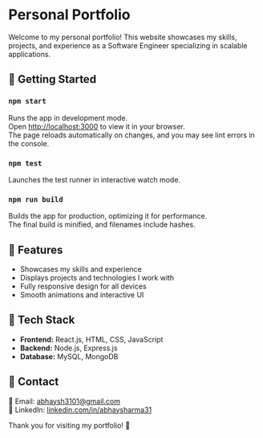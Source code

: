 # Personal Portfolio

Welcome to my personal portfolio! This website showcases my skills, projects, and experience as a Software Engineer specializing in scalable applications.

## 🚀 Getting Started

### `npm start`
Runs the app in development mode.  
Open [http://localhost:3000](http://localhost:3000) to view it in your browser.  
The page reloads automatically on changes, and you may see lint errors in the console.

### `npm test`
Launches the test runner in interactive watch mode.  

### `npm run build`
Builds the app for production, optimizing it for performance.  
The final build is minified, and filenames include hashes.  

## 📌 Features
- Showcases my skills and experience
- Displays projects and technologies I work with
- Fully responsive design for all devices
- Smooth animations and interactive UI

## 🎯 Tech Stack
- **Frontend:** React.js, HTML, CSS, JavaScript  
- **Backend:** Node.js, Express.js  
- **Database:** MySQL, MongoDB  

## 📩 Contact
📧 Email: [abhaysh3101@gmail.com](mailto:abhaysh3101@gmail.com)  
🔗 LinkedIn: [linkedin.com/in/abhaysharma31](https://www.linkedin.com/in/abhaysharma31/)  

Thank you for visiting my portfolio! 🚀
